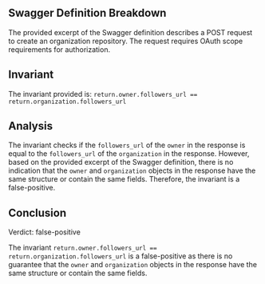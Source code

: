 ## Swagger Definition Breakdown

The provided excerpt of the Swagger definition describes a POST request to create an organization repository. The request requires OAuth scope requirements for authorization.

## Invariant

The invariant provided is: `return.owner.followers_url == return.organization.followers_url`

## Analysis

The invariant checks if the `followers_url` of the `owner` in the response is equal to the `followers_url` of the `organization` in the response. However, based on the provided excerpt of the Swagger definition, there is no indication that the `owner` and `organization` objects in the response have the same structure or contain the same fields. Therefore, the invariant is a false-positive.

## Conclusion

Verdict: false-positive

The invariant `return.owner.followers_url == return.organization.followers_url` is a false-positive as there is no guarantee that the `owner` and `organization` objects in the response have the same structure or contain the same fields.
